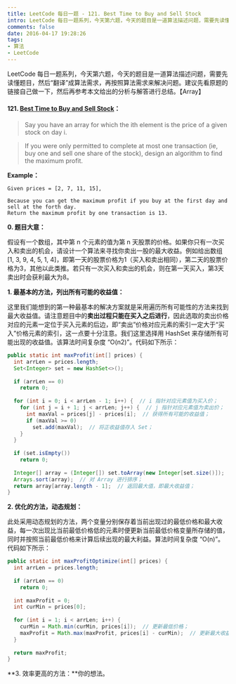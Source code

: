 ```yaml
---
title: LeetCode 每日一题 - 121. Best Time to Buy and Sell Stock
intro: LeetCode 每日一题系列，今天第六题，今天的题目是一道算法描述问题，需要先读懂题目，然后“翻译”成算法需求，再按照算法需求来解决问题。建议先看原题的链接自己做一下，然后再参考本文给出的分析与解答进行总结。【Array】
comments: false
date: 2016-04-17 19:28:26
tags:
- 算法
- LeetCode
---
```


LeetCode 每日一题系列，今天第六题，今天的题目是一道算法描述问题，需要先读懂题目，然后“翻译”成算法需求，再按照算法需求来解决问题。建议先看原题的链接自己做一下，然后再参考本文给出的分析与解答进行总结。【Array】

#### 121. [Best Time to Buy and Sell Stock](https://leetcode.com/problems/majority-element/)：


> Say you have an array for which the ith element is the price of a given stock on day i.

> If you were only permitted to complete at most one transaction (ie, buy one and sell one share of the stock), design an algorithm to find the maximum profit.

**Example：**

```text
Given prices = [2, 7, 11, 15],

Because you can get the maximum profit if you buy at the first day and sell at the forth day. 
Return the maximum profit by one transaction is 13.
```

**0. 题目大意：**

假设有一个数组，其中第 n 个元素的值为第 n 天股票的价格。如果你只有一次买入和卖出的机会，请设计一个算法来寻找你卖出一股的最大收益。例如给出数组 [1, 3, 9, 4, 5, 1, 4]，即第一天的股票价格为1（买入和卖出相同），第二天的股票价格为3，其他以此类推。若只有一次买入和卖出的机会，则在第一天买入，第3天卖出时会获利最大为8。

**1. 最基本的方法，列出所有可能的收益值：**

这里我们能想到的第一种最基本的解决方案就是采用遍历所有可能性的方法来找到最大收益值。请注意题目中的**卖出过程只能在买入之后进行**，因此选取的卖出价格对应的元素一定位于买入元素的后边，即“卖出”价格对应元素的索引一定大于“买入”价格元素的索引，这一点要十分注意。我们这里选择用 HashSet 来存储所有可能出现的收益值。该算法时间复杂度 “O(n2)”。代码如下所示：

```java
public static int maxProfit(int[] prices) {
  int arrLen = prices.length;
  Set<Integer> set = new HashSet<>();
  
  if (arrLen == 0)
    return 0;
    
  for (int i = 0; i < arrLen - 1; i++) {  // i 指针对应元素值为买入价；
    for (int j = i + 1; j < arrLen; j++) {  // j 指针对应元素值为卖出价；
      int maxVal = prices[j] - prices[i];  // 获得所有可能的收益值；
      if (maxVal >= 0)
        set.add(maxVal);  // 将正收益值存入 Set；
    }
  }
  
  if (set.isEmpty())
    return 0;
  
  Integer[] array = (Integer[]) set.toArray(new Integer[set.size()]);  // 将 Set 转换为 Array；
  Arrays.sort(array);  // 对 Array 进行排序；
  return array[array.length - 1];  // 返回最大值，即最大收益值；
}
```


**2. 优化的方法，动态规划：**

此处采用动态规划的方法，两个变量分别保存着当前出现过的最低价格和最大收益，每一次出现比当前最低价格低的元素时便更新当前最低价格变量所存储的值，同时并按照当前最低价格来计算后续出现的最大利益。算法时间复杂度 “O(n)”。代码如下所示：

```java
public static int maxProfitOptimize(int[] prices) {
  int arrLen = prices.length;
  
  if (arrLen == 0)
    return 0;
  
  int maxProfit = 0;
  int curMin = prices[0];
  
  for (int i = 1; i < arrLen; i++) {
    curMin = Math.min(curMin, prices[i]);  // 更新最低价格；
    maxProfit = Math.max(maxProfit, prices[i] - curMin);  // 更新最大收益；
  }
  
  return maxProfit;   
}
```


**3. 效率更高的方法：**你的想法。
